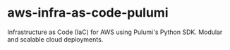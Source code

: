 # aws-infra-as-code-pulumi
Infrastructure as Code (IaC) for AWS using Pulumi's Python SDK. Modular and scalable cloud deployments.
